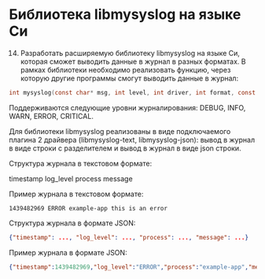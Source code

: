 # Библиотека libmysyslog на языке Си
14.  Разработать расширяемую библиотеку libmysyslog на языке Си, которая сможет выводить данные в журнал в разных форматах. В рамках библиотеки необходимо реализовать функцию, через которую другие программы смогут выводить данные в журнал:
```c
int mysyslog(const char* msg, int level, int driver, int format, const char* path);
```
Поддерживаются следующие уровни журналирования: DEBUG, INFO, WARN, ERROR, CRITICAL.

Для библиотеки libmysyslog реализованы в виде подключаемого плагина 2 драйвера (libmysyslog-text, libmysyslog-json): вывод в журнал в виде строки с разделителем и вывод в журнал в виде json строки.

Структура журнала в текстовом формате:

timestamp log_level process message

Пример журнала в текстовом формате:
```
1439482969 ERROR example-app this is an error
```
Структура журнала в формате JSON:
```json
{"timestamp": ..., "log_level": ..., "process": ..., "message": ...}
```
Пример журнала в формате JSON:
```json
{"timestamp":1439482969,"log_level":"ERROR","process":"example-app","message":"this is an error"}
```